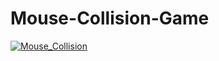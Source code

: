 # Mouse-Collision-Game 

<a href="https://ibb.co/fe7CJ7"><img src="https://preview.ibb.co/mLMHkn/Mouse_Collision.png" alt="Mouse_Collision" border="0"></a>
